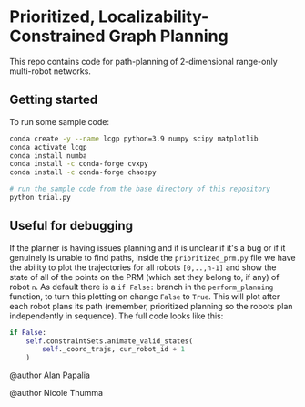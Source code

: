 # Prioritized, Localizability-Constrained Graph Planning

This repo contains code for path-planning of 2-dimensional range-only
multi-robot networks.

## Getting started

To run some sample code:

``` Bash
conda create -y --name lcgp python=3.9 numpy scipy matplotlib
conda activate lcgp
conda install numba
conda install -c conda-forge cvxpy
conda install -c conda-forge chaospy

# run the sample code from the base directory of this repository
python trial.py
```

## Useful for debugging

If the planner is having issues planning and it is unclear if it's a bug or if
it genuinely is unable to find paths, inside the `prioritized_prm.py` file we
have the ability to plot the trajectories for all robots `[0,..,n-1]` and show the
state of all of the points on the PRM (which set they belong to, if any) of
robot `n`. As default there is a `if False:` branch in the
`perform_planning` function, to turn this plotting on change `False` to `True`.
This will plot after each robot plans its path (remember, prioritized planning
so the robots plan independently in sequence).
The full code looks like this:

```Python
if False:
    self.constraintSets.animate_valid_states(
        self._coord_trajs, cur_robot_id + 1
    )
```


@author Alan Papalia

@author Nicole Thumma
